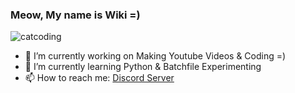 ### Meow, My name is Wiki =)

![catcoding](https://user-images.githubusercontent.com/78035920/126549904-e855f2a1-d16a-4e54-82ba-fa811e60bb98.jpg)


- 🔭 I’m currently working on Making Youtube Videos & Coding =)
- 🌱 I’m currently learning Python & Batchfile Experimenting 
- 📫 How to reach me: [Discord Server](https://discord.gg/Ps3kUEbqgr)

